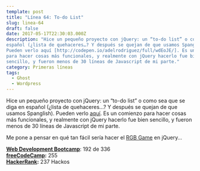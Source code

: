 ```yaml
---
template: post
title: "Línea 64: To-do List"
slug: linea-64
draft: false
date: 2017-05-17T22:30:03.000Z
description: "Hice un pequeño proyecto con jQuery: un “to-do list” o como sea que se diga en
español (¿lista de quehaceres…? Y después se quejan de que usamos Spanglish).
Pueden verlo aquí [http://codepen.io/adelrodriguez/full/wdEoJE/]. Es un comienzo
para hacer cosas más funcionales, y realmente con jQuery hacerlo fue bien
sencillo, y fueron menos de 30 líneas de Javascript de mi parte."
category: Primeras líneas
tags:
  - Ghost
  - Wordpress
---
```

Hice un pequeño proyecto con jQuery: un “to-do list” o como sea que se diga en español (¿lista de quehaceres…? Y después se quejan de que usamos Spanglish). Pueden verlo [aquí](http://codepen.io/adelrodriguez/full/wdEoJE/). Es un comienzo para hacer cosas más funcionales, y realmente con jQuery hacerlo fue bien sencillo, y fueron menos de 30 líneas de Javascript de mi parte.

 Me pone a pensar en qué tan fácil sería hacer el [RGB Game](http://codepen.io/adelrodriguez/full/MmoGOz/) en jQuery…

 **[Web Development Bootcamp](https://www.udemy.com/the-web-developer-bootcamp/)**: 192 de 336  
 **[freeCodeCamp](https://www.freecodecamp.com/):** 255  
 **[HackerRank](https://www.hackerrank.com/):** 237 Hackos

 